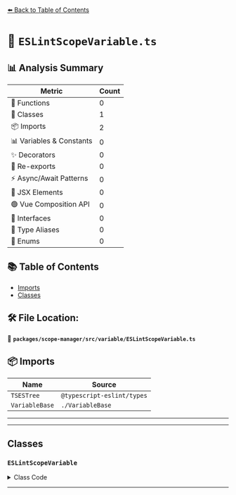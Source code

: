 [⬅️ Back to Table of Contents](../../../../index.md)

# 📄 `ESLintScopeVariable.ts`

## 📊 Analysis Summary

| Metric | Count |
|--------|-------|
| 🔧 Functions | 0 |
| 🧱 Classes | 1 |
| 📦 Imports | 2 |
| 📊 Variables & Constants | 0 |
| ✨ Decorators | 0 |
| 🔄 Re-exports | 0 |
| ⚡ Async/Await Patterns | 0 |
| 💠 JSX Elements | 0 |
| 🟢 Vue Composition API | 0 |
| 📐 Interfaces | 0 |
| 📑 Type Aliases | 0 |
| 🎯 Enums | 0 |

## 📚 Table of Contents

- [Imports](#imports)
- [Classes](#classes)

## 🛠️ File Location:
📂 **`packages/scope-manager/src/variable/ESLintScopeVariable.ts`**

## 📦 Imports

| Name | Source |
|------|--------|
| `TSESTree` | `@typescript-eslint/types` |
| `VariableBase` | `./VariableBase` |


---


---

## Classes

### `ESLintScopeVariable`

<details><summary>Class Code</summary>

```ts
export class ESLintScopeVariable extends VariableBase {
  /**
   * Written to by ESLint.
   * If this key exists, this variable is a global variable added by ESLint.
   * If this is `true`, this variable can be assigned arbitrary values.
   * If this is `false`, this variable is readonly.
   */
  public writeable?: boolean; // note that this isn't a typo - ESlint uses this spelling here

  /**
   * Written to by ESLint.
   * This property is undefined if there are no globals directive comments.
   * The array of globals directive comments which defined this global variable in the source code file.
   */
  public eslintExplicitGlobal?: boolean;

  /**
   * Written to by ESLint.
   * The configured value in config files. This can be different from `variable.writeable` if there are globals directive comments.
   */
  public eslintImplicitGlobalSetting?: 'readonly' | 'writable';

  /**
   * Written to by ESLint.
   * If this key exists, it is a global variable added by ESLint.
   * If `true`, this global variable was defined by a globals directive comment in the source code file.
   */
  public eslintExplicitGlobalComments?: TSESTree.Comment[];
}
```
</details>


---